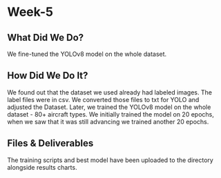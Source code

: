 # Week-5



## What Did We Do?



We fine-tuned the YOLOv8 model on the whole dataset.



## How Did We Do It?



We found out that the dataset we used already had labeled images. The label files were in csv. We converted those files to txt for YOLO and adjusted the Dataset. Later, we trained the YOLOv8 model on the whole dataset - 80+ aircraft types. We initially trained the model on 20 epochs, when we saw that it was still advancing we trained another 20 epochs.



## Files & Deliverables



The training scripts and best model have been uploaded to the directory alongside results charts.

